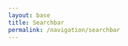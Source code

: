 ```yaml
---
layout: base
title: Searchbar
permalink: /navigation/searchbar
---
```


<link rel="stylesheet" href="{{site.baseurl}}/assets/css/styles.css">

<style>
#gameContainer {
    position: relative;
    width: 100%;
    height: calc(100vh - 100px);
    overflow: hidden;
    background-color: transparent;
    display: flex;
    justify-content: center;
    align-items: center;
    margin: 0;
    padding: 0;
}

canvas {
    position: absolute;
    image-rendering: pixelated;
    background-color: transparent;
    margin: 0;
    padding: 0;
    top: 50%;
    left: 50%;
    transform: translate(-50%, -50%);
}

#errorMessage {
    color: blue;
    padding: 20px;
    font-family: monospace;
    white-space: pre-wrap;
    z-index: 1000;
    position: relative;
}

#stats-container {
    position: fixed;
    top: 75px;
    right: 10px;
    background-color: rgba(0, 0, 0, 0.7);
    color: white;
    padding: 10px;
    border-radius: 5px;
    z-index: 1000;
}
</style>

<div id="gameContainer">
    <canvas id="gameCanvas"></canvas>
    <div id="errorMessage"></div>
</div>

<script type="module">
    // Function to display detailed error messages
    function showError(message, error) {
        const errorDiv = document.getElementById('errorMessage');
        const detailedMessage = `Error: ${message}\n\nDetails: ${error.message}\n\nStack: ${error.stack}`;
        console.error(detailedMessage);
        errorDiv.textContent = detailedMessage;
    }

    // Function to check if a module exists
    async function checkModule(path) {
        try {
            console.log('Attempting to load module:', path);
            const module = await import(path);
            console.log(`Successfully loaded module: ${path}`);
            return module;
        } catch (error) {
            console.error(`Failed to load module: ${path}`, error);
            throw new Error(`Failed to load module: ${path} - ${error.message}`);
        }
    }

    // Main initialization
    async function initGame() {
        try {
            console.log('Starting game initialization...');
            
            // Get the base URL from Jekyll and construct the full origin
            const baseUrl = '{{site.baseurl}}';
            const fullOrigin = `${window.location.origin}${baseUrl}`;
            console.log('Full origin path:', fullOrigin);
            
            // Construct the absolute paths using the full origin
            const gameEnvPath = `${fullOrigin}/assets/js/csseRPG/spgame/GameEnv.js`;
            const gameControlPath = `${fullOrigin}/assets/js/csseRPG/spgame/GameControl.js`;
            
            console.log('Loading GameEnv from:', gameEnvPath);
            const GameEnvModule = await checkModule(gameEnvPath);
            window.GameEnv = GameEnvModule.default;
            console.log('GameEnv loaded successfully:', GameEnvModule);

            console.log('Loading GameControl from:', gameControlPath);
            const GameControlModule = await checkModule(gameControlPath);
            console.log('GameControl loaded successfully:', GameControlModule);
            
            console.log('Setting up canvas...');
            const canvas = document.getElementById('gameCanvas');
            if (!canvas) {
                throw new Error('Canvas element not found in the DOM');
            }
            
            console.log('Starting game with GameControl...');
            GameControlModule.default.start(fullOrigin);
            console.log('Game initialization completed');
            
        } catch (error) {
            showError('Failed to initialize game', error);
        }
    }

    // Wait for DOM to be ready and then initialize
    document.addEventListener('DOMContentLoaded', () => {
        console.log('DOM Content Loaded, initializing game...');
        initGame().catch(error => {
            showError('Failed to initialize game after DOM load', error);
        });
    });
</script>